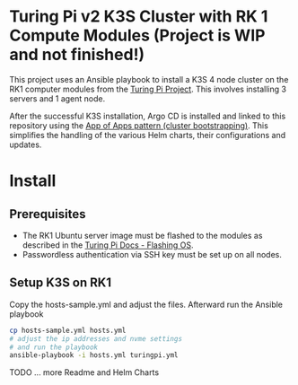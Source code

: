 # Turing Pi v2 K3S Cluster with RK 1 Compute Modules (Project is WIP and not finished!)
This project uses an Ansible playbook to install a K3S 4 node cluster on the RK1 computer modules from the [Turing Pi Project](https://turingpi.com/).
This involves installing 3 servers and 1 agent node.

After the successful K3S installation, Argo CD is installed and linked to this repository using the [App of Apps pattern (cluster bootstrapping)](https://argo-cd.readthedocs.io/en/stable/operator-manual/cluster-bootstrapping/).
This simplifies the handling of the various Helm charts, their configurations and updates.

# Install
## Prerequisites
* The RK1 Ubuntu server image must be flashed to the modules as described in the [Turing Pi Docs - Flashing OS](https://docs.turingpi.com/docs/turing-rk1-flashing-os).
* Passwordless authentication via SSH key must be set up on all nodes.

## Setup K3S on RK1
Copy the hosts-sample.yml and adjust the files. Afterward run the Ansible playbook
```bash
cp hosts-sample.yml hosts.yml
# adjust the ip addresses and nvme settings
# and run the playbook
ansible-playbook -i hosts.yml turingpi.yml
```

TODO ... more Readme and Helm Charts

